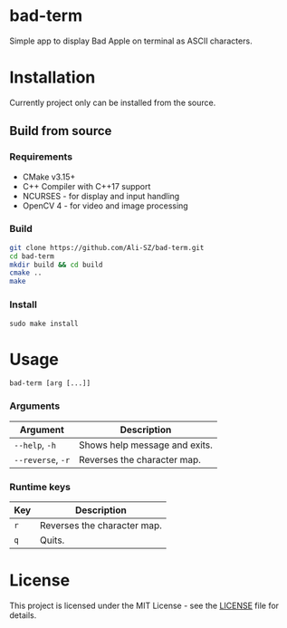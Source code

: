 # bad-term
Simple app to display Bad Apple on terminal as ASCII characters.
# Installation
Currently project only can be installed from the source.
## Build from source
### Requirements
 - CMake v3.15+
 - C++ Compiler with C++17 support
 - NCURSES -  for display and input handling
 - OpenCV 4 - for video and image processing
### Build
``` bash
git clone https://github.com/Ali-SZ/bad-term.git
cd bad-term
mkdir build && cd build
cmake ..
make
```
### Install
```
sudo make install
```
# Usage
`bad-term [arg [...]]`

### Arguments
| Argument | Description |
|--------|-------------|
| `--help`, `-h` | Shows help message and exits. |
| `--reverse`, `-r` | Reverses the character map. |
### Runtime keys
| Key | Description |
|--------|-------------|
| `r` | Reverses the character map. |
| `q` | Quits. |

# License
This project is licensed under the MIT License - see the [LICENSE](LICENSE) file for details.

